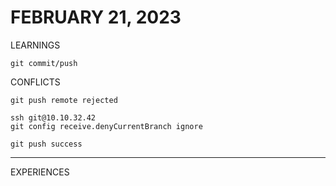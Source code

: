 # FEBRUARY 21, 2023

LEARNINGS

    git commit/push

CONFLICTS

    git push remote rejected

    ssh git@10.10.32.42
    git config receive.denyCurrentBranch ignore

    git push success

---
EXPERIENCES
